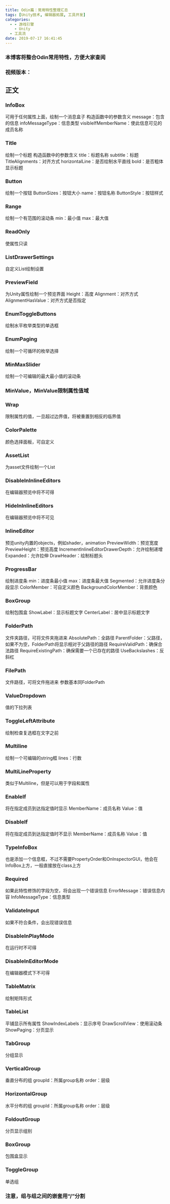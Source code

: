 ```yaml
---
title: Odin篇：常用特性整理汇总
tags: [Unity技术, 编辑器拓展, 工具开发]
categories:
  - - 游戏引擎
    - Unity
  - 工具流
date: 2019-07-17 16:41:45
---
```


### 本博客将整合Odin常用特性，方便大家查阅

### 视频版本：

## 正文

### InfoBox

可用于任何属性上面，绘制一个消息盒子 构造函数中的参数含义 message：包含的信息 infoMessageType：信息类型 visibleIfMemberName：使此信息可见的成员名称

### Title

绘制一个标题 构造函数中的参数含义 title：标题名称 subtitle：标题 TitleAlignments：对齐方式 horizontalLine：是否绘制水平直线 bold：是否粗体显示标题

### Button

绘制一个按钮 ButtonSizes：按钮大小 name：按钮名称 ButtonStyle：按钮样式

### Range

绘制一个有范围的滚动条 min：最小值 max：最大值

### ReadOnly

使属性只读

### ListDrawerSettings

自定义List绘制设置

### PreviewField

为Unity属性绘制一个预览界面 Height：高度 Alignment：对齐方式 AlignmentHasValue：对齐方式是否指定

### EnumToggleButtons

绘制水平枚举类型的单选框

### EnumPaging

绘制一个可循环的枚举选择

### MinMaxSlider

绘制一个可编辑的最大最小值的滚动条

### MinValue，MinValue限制属性值域

### Wrap

限制属性的值，一旦超过边界值，将被重置到相反的临界值

### ColorPalette

颜色选择面板，可自定义

### AssetList

为asset文件绘制一个List

### DisableInInlineEditors

在编辑器预览中将不可得

### HideInInlineEditors

在编辑器预览中将不可见

### InlineEditor

预览unity内置的objects，例如shader，animation PreviewWidth：预览宽度 PreviewHeight：预览高度 IncrementInlineEditorDrawerDepth：允许绘制递增 Expanded：允许拉伸 DrawHeader：绘制标题头

### ProgressBar

绘制进度条 min：进度条最小值 max：进度条最大值 Segmented：允许进度条分段显示 ColorMember：可自定义颜色 BackgroundColorMember：背景颜色

### BoxGroup

绘制包围盒 ShowLabel：显示标题文字 CenterLabel：居中显示标题文字

### FolderPath

文件夹路径，可将文件夹拖进来 AbsolutePath：全路径 ParentFolder：父路径，如果不为空，FolderPath将显示相对于父路径的路径 RequireValidPath：确保合法路径 RequireExistingPath：确保需要一个已存在的路径 UseBackslashes：反斜杠

### FilePath

文件路径，可将文件拖进来 参数基本同FolderPath

### ValueDropdown

值的下拉列表

### ToggleLeftAttribute

绘制检查复选框在文字之前

### Multiline

绘制一个可编辑的string框 lines：行数

### MultiLineProperty

类似于Multiline，但是可以用于字段和属性

### EnableIf

将在指定成员到达指定值时显示 MemberName：成员名称 Value：值

### DisableIf

将在指定成员到达指定值时不显示 MemberName：成员名称 Value：值

### TypeInfoBox

也是添加一个信息框，不过不需要PropertyOrder和OnInspectorGUI，他会在InfoBox上方，一般直接放在class上方

### Required

如果此特性修饰的字段为空，将会出现一个错误信息 ErrorMessage：错误信息内容 InfoMessageType：信息类型

### ValidateInput

如果不符合条件，会出现错误信息

### DisableInPlayMode

在运行时不可得

### DisableInEditorMode

在编辑器模式下不可得

### TableMatrix

绘制矩阵形式

### TableList

平铺显示所有属性 ShowIndexLabels：显示序号 DrawScrollView：使用滚动条 ShowPaging：分页显示

### TabGroup

分组显示

### VerticalGroup

垂直分布的组 groupId：所属group名称 order：层级

### HorizontalGroup

水平分布的组 groupId：所属group名称 order：层级

### FoldoutGroup

分页显示组别

### BoxGroup

包围盒显示

### ToggleGroup

单选组

### 注意，组与组之间的嵌套用“/”分割